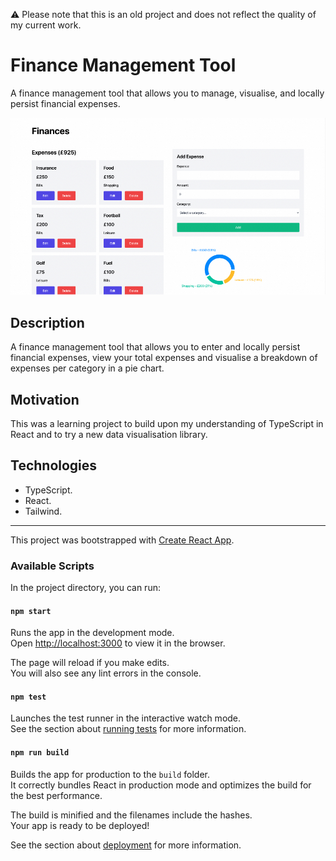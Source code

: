 ⚠️ Please note that this is an old project and does not reflect the quality of my current work.

# Finance Management Tool

A finance management tool that allows you to manage, visualise, and locally persist financial expenses.

![Finance Management Tool](documentation/finance-management-tool.jpg)

## Description

A finance management tool that allows you to enter and locally persist financial expenses, view your total expenses and visualise a breakdown of expenses per category in a pie chart.

## Motivation

This was a learning project to build upon my understanding of TypeScript in React and to try a new data visualisation library.

## Technologies

- TypeScript.
- React.
- Tailwind.

---

This project was bootstrapped with [Create React App](https://github.com/facebook/create-react-app).

### Available Scripts

In the project directory, you can run:

#### `npm start`

Runs the app in the development mode.\
Open [http://localhost:3000](http://localhost:3000) to view it in the browser.

The page will reload if you make edits.\
You will also see any lint errors in the console.

#### `npm test`

Launches the test runner in the interactive watch mode.\
See the section about [running tests](https://facebook.github.io/create-react-app/docs/running-tests) for more information.

#### `npm run build`

Builds the app for production to the `build` folder.\
It correctly bundles React in production mode and optimizes the build for the best performance.

The build is minified and the filenames include the hashes.\
Your app is ready to be deployed!

See the section about [deployment](https://facebook.github.io/create-react-app/docs/deployment) for more information.
